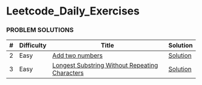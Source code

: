 # Leetcode_Daily_Exercises

### **PROBLEM SOLUTIONS**

| **#** | **Difficulty** | **Title**                                                          | **Solution**                                         |
|-------|----------------|--------------------------------------------------------------------|------------------------------------------------------|
| 2     | Easy           | [Add two numbers](https://leetcode.com/problems/add-two-numbers/)  | [Solution](../master/src/easy/addTwoNumbers.java)    |
| 3     | Easy           | [Longest Substring Without Repeating Characters](https://leetcode.com/problems/longest-substring-without-repeating-characters/description/)  | [Solution](../master/src/easy/longestSubString.java) |